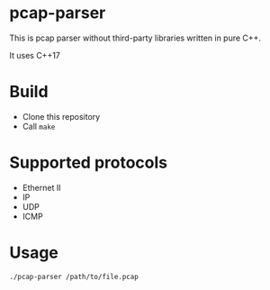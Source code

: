 # pcap-parser
This is pcap parser without third-party libraries written in pure C++.

It uses C++17

# Build
- Clone this repository
- Call `make`

# Supported protocols
- Ethernet II
- IP
- UDP
- ICMP

# Usage
`./pcap-parser /path/to/file.pcap`


